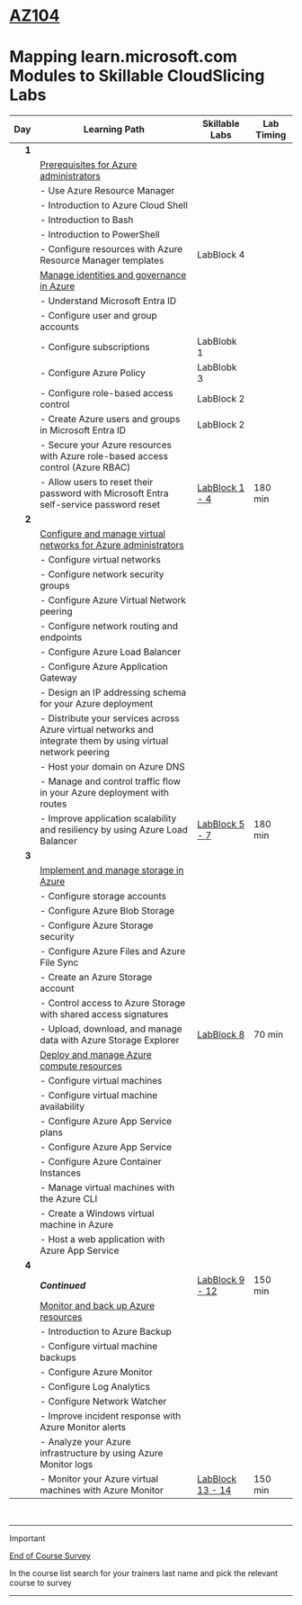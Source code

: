 # [AZ104](https://learn.microsoft.com/en-gb/training/courses/az-104t00?WT.mc_id=ilt_partner_webpage_wwl&ocid=509519#study-guide)
# Mapping learn.microsoft.com Modules to Skillable CloudSlicing Labs



|Day|Learning Path| Skillable Labs| Lab Timing |
|---:|---|---|---|
|**1**|
||[Prerequisites for Azure administrators](https://learn.microsoft.com/en-gb/training/paths/az-104-administrator-prerequisites/) | ||
||  - Use Azure Resource Manager |||
||  - Introduction to Azure Cloud Shell |||
||  - Introduction to Bash |||
||  - Introduction to PowerShell |||
||  - Configure resources with Azure Resource Manager templates |LabBlock 4||
||[Manage identities and governance in Azure](https://learn.microsoft.com/en-gb/training/paths/az-104-manage-identities-governance/) | ||
||  - Understand Microsoft Entra ID |||
||  - Configure user and group accounts |||
||  - Configure subscriptions |LabBlobk 1||
||  - Configure Azure Policy |LabBlobk 3||
||  - Configure role-based access control |LabBlock 2||
||  - Create Azure users and groups in Microsoft Entra ID |LabBlock 2||
||  - Secure your Azure resources with Azure role-based access control (Azure RBAC) |||
||  - Allow users to reset their password with Microsoft Entra self-service password reset |[LabBlock 1 - 4](https://lumify.learnondemand.net/)|180 min|
|**2**|
||[Configure and manage virtual networks for Azure administrators](https://learn.microsoft.com/en-gb/training/paths/az-104-manage-virtual-networks/) | ||
||  - Configure virtual networks |||
||  - Configure network security groups |||
||  - Configure Azure Virtual Network peering |||
||  - Configure network routing and endpoints |||
||  - Configure Azure Load Balancer |||
||  - Configure Azure Application Gateway |||
||  - Design an IP addressing schema for your Azure deployment |||
||  - Distribute your services across Azure virtual networks and integrate them by using virtual network peering |||
||  - Host your domain on Azure DNS |||
||  - Manage and control traffic flow in your Azure deployment with routes |||
||  - Improve application scalability and resiliency by using Azure Load Balancer |[LabBlock 5 - 7](https://lumify.learnondemand.net/)|180 min|
|**3**|
||[Implement and manage storage in Azure](https://learn.microsoft.com/en-gb/training/paths/az-104-manage-storage/) | ||
||  - Configure storage accounts |||
||  - Configure Azure Blob Storage |||
||  - Configure Azure Storage security |||
||  - Configure Azure Files and Azure File Sync |||
||  - Create an Azure Storage account |||
||  - Control access to Azure Storage with shared access signatures |||
||  - Upload, download, and manage data with Azure Storage Explorer |[LabBlock 8](https://lumify.learnondemand.net/)|70 min|
||[Deploy and manage Azure compute resources](https://learn.microsoft.com/en-gb/training/paths/az-104-manage-compute-resources/) | ||
||  - Configure virtual machines |||
||  - Configure virtual machine availability |||
||  - Configure Azure App Service plans |||
||  - Configure Azure App Service |||
||  - Configure Azure Container Instances |||
||  - Manage virtual machines with the Azure CLI |||
||  - Create a Windows virtual machine in Azure |||
||  - Host a web application with Azure App Service |||
|**4**|
||***Continued***| [LabBlock 9 - 12](https://lumify.learnondemand.net/)|150 min|
||[Monitor and back up Azure resources](https://learn.microsoft.com/en-gb/training/paths/az-104-monitor-backup-resources/) | ||
||  - Introduction to Azure Backup |||
||  - Configure virtual machine backups |||
||  - Configure Azure Monitor |||
||  - Configure Log Analytics |||
||  - Configure Network Watcher |||
||  - Improve incident response with Azure Monitor alerts |||
||  - Analyze your Azure infrastructure by using Azure Monitor logs |||
||  - Monitor your Azure virtual machines with Azure Monitor |[LabBlock 13 - 14](https://lumify.learnondemand.net/)|150 min|
<br>

---
> [!IMPORTANT]
> [End of Course Survey](https://www.metricsthatmatter.com/dim319)
> 
> In the course list search for your trainers last name and pick the relevant course to survey

---

<br>
